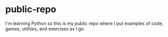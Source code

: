 # public-repo
I'm learning Python so this is my public repo where I put examples of code, games, utilities, and exercises as I go.
